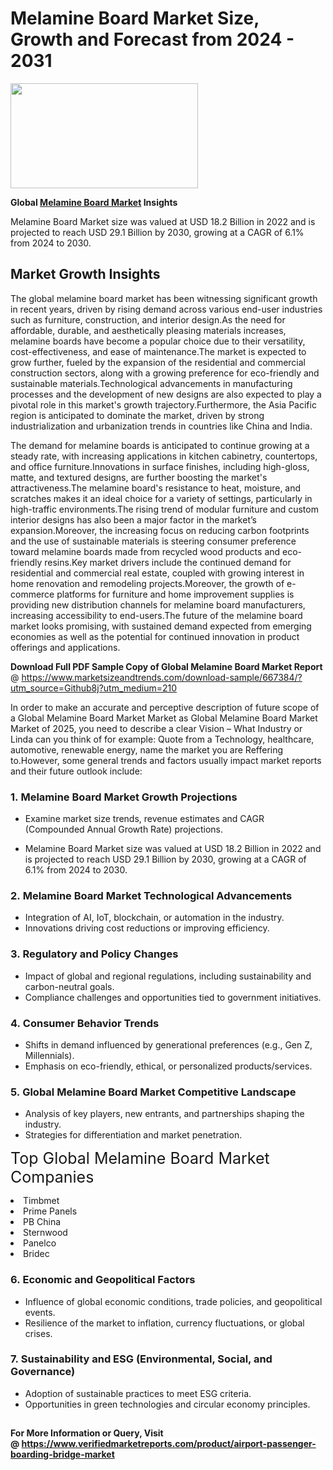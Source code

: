 <H1>Melamine Board Market Size, Growth and Forecast from 2024 - 2031</H1><img class="aligncenter size-medium wp-image-584254" src="https://thirdeyenews.in/wp-content/uploads/2024/09/Global-Market-Research-300x168.jpeg" alt="" width="300" height="168" /><p><strong>Global&nbsp;<a href="https://www.marketsizeandtrends.com/download-sample/667384/?utm_source=Github8j?utm_medium=210">Melamine Board Market</a> Insights</strong></p><p>Melamine Board Market size was valued at USD 18.2 Billion in 2022 and is projected to reach USD 29.1 Billion by 2030, growing at a CAGR of 6.1% from 2024 to 2030.</p><p><h2>Market Growth Insights</h2> <p>The global melamine board market has been witnessing significant growth in recent years, driven by rising demand across various end-user industries such as furniture, construction, and interior design.As the need for affordable, durable, and aesthetically pleasing materials increases, melamine boards have become a popular choice due to their versatility, cost-effectiveness, and ease of maintenance.The market is expected to grow further, fueled by the expansion of the residential and commercial construction sectors, along with a growing preference for eco-friendly and sustainable materials.Technological advancements in manufacturing processes and the development of new designs are also expected to play a pivotal role in this market's growth trajectory.Furthermore, the Asia Pacific region is anticipated to dominate the market, driven by strong industrialization and urbanization trends in countries like China and India.</p> <p>The demand for melamine boards is anticipated to continue growing at a steady rate, with increasing applications in kitchen cabinetry, countertops, and office furniture.Innovations in surface finishes, including high-gloss, matte, and textured designs, are further boosting the market's attractiveness.The melamine board's resistance to heat, moisture, and scratches makes it an ideal choice for a variety of settings, particularly in high-traffic environments.The rising trend of modular furniture and custom interior designs has also been a major factor in the market’s expansion.Moreover, the increasing focus on reducing carbon footprints and the use of sustainable materials is steering consumer preference toward melamine boards made from recycled wood products and eco-friendly resins.Key market drivers include the continued demand for residential and commercial real estate, coupled with growing interest in home renovation and remodeling projects.Moreover, the growth of e-commerce platforms for furniture and home improvement supplies is providing new distribution channels for melamine board manufacturers, increasing accessibility to end-users.The future of the melamine board market looks promising, with sustained demand expected from emerging economies as well as the potential for continued innovation in product offerings and applications.<p><span class=""><strong>Download Full PDF Sample Copy of Global Melamine Board Market Report</strong> @ <a href="https://www.marketsizeandtrends.com/download-sample/667384/?utm_source=Github8j?utm_medium=210" target="_blank">https://www.marketsizeandtrends.com/download-sample/667384/?utm_source=Github8j?utm_medium=210</a></span></p><p>In order to make an accurate and perceptive description of future scope of a Global&nbsp;Melamine Board Market Market as Global&nbsp;Melamine Board Market Market of 2025, you need to describe a clear Vision &ndash; What Industry or Linda can you think of for example: Quote from a Technology, healthcare, automotive, renewable energy, name the market you are Reffering to.However, some general trends and factors usually impact market reports and their future outlook include:</p><h3>1.&nbsp;<strong>Melamine Board Market Growth Projections</strong></h3><ul><li>Examine market size trends, revenue estimates and CAGR (Compounded Annual Growth Rate) projections.</li><li><p>Melamine Board Market size was valued at USD 18.2 Billion in 2022 and is projected to reach USD 29.1 Billion by 2030, growing at a CAGR of 6.1% from 2024 to 2030.</p></li></ul><h3>2.&nbsp;<strong>Melamine Board Market Technological Advancements</strong></h3><ul><li>Integration of AI, IoT, blockchain, or automation in the industry.</li><li>Innovations driving cost reductions or improving efficiency.</li></ul><h3>3.&nbsp;<strong>Regulatory and Policy Changes</strong></h3><ul><li>Impact of global and regional regulations, including sustainability and carbon-neutral goals.</li><li>Compliance challenges and opportunities tied to government initiatives.</li></ul><h3>4.&nbsp;<strong>Consumer Behavior Trends</strong></h3><ul><li>Shifts in demand influenced by generational preferences (e.g., Gen Z, Millennials).</li><li>Emphasis on eco-friendly, ethical, or personalized products/services.</li></ul><h3>5.&nbsp;<strong>Global Melamine Board Market Competitive Landscape</strong></h3><ul><li>Analysis of key players, new entrants, and partnerships shaping the industry.</li><li>Strategies for differentiation and market penetration.</li></ul><p data-pm-slice="1 1 []"><span style="color: inherit; font-family: inherit; font-size: 25px;">Top Global Melamine Board Market Companies</span></p><div class="" data-test-id=""><p><li>Timbmet</li><li> Prime Panels</li><li> PB China</li><li> Sternwood</li><li> Panelco</li><li> Bridec</li></p></div><h3>6.&nbsp;<strong>Economic and Geopolitical Factors</strong></h3><ul><li>Influence of global economic conditions, trade policies, and geopolitical events.</li><li>Resilience of the market to inflation, currency fluctuations, or global crises.</li></ul><h3>7.&nbsp;<strong>Sustainability and ESG (Environmental, Social, and Governance)</strong></h3><ul><li>Adoption of sustainable practices to meet ESG criteria.</li><li>Opportunities in green technologies and circular economy principles.</li></ul><h2><strong style="font-size: 14px;">For More Information or Query, Visit @&nbsp;</strong><a style="background-color: #ffffff; font-size: 14px;" href="https://www.marketsizeandtrends.com/report/melamine-board-market/" target="_blank">https://www.verifiedmarketreports.com/product/airport-passenger-boarding-bridge-market</a></h2>
